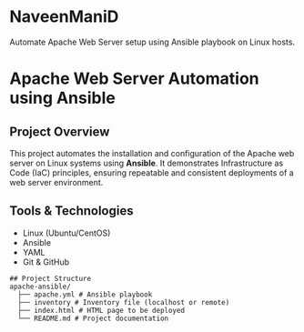 # NaveenManiD
Automate Apache Web Server setup using Ansible playbook on Linux hosts.


# Apache Web Server Automation using Ansible

## Project Overview
This project automates the installation and configuration of the Apache web server on Linux systems using **Ansible**. It demonstrates Infrastructure as Code (IaC) principles, ensuring repeatable and consistent deployments of a web server environment.

## Tools & Technologies
-  Linux (Ubuntu/CentOS)
-  Ansible
-  YAML
-  Git & GitHub

```
## Project Structure
apache-ansible/
  ├── apache.yml # Ansible playbook
  ├── inventory # Inventory file (localhost or remote)
  ├── index.html # HTML page to be deployed
  └── README.md # Project documentation
```

